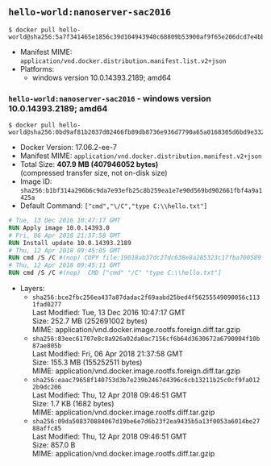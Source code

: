 ## `hello-world:nanoserver-sac2016`

```console
$ docker pull hello-world@sha256:5a7f341465e1856c39d104943940c68809b53900af9f65e206dcd7e4bb088de0
```

-	Manifest MIME: `application/vnd.docker.distribution.manifest.list.v2+json`
-	Platforms:
	-	windows version 10.0.14393.2189; amd64

### `hello-world:nanoserver-sac2016` - windows version 10.0.14393.2189; amd64

```console
$ docker pull hello-world@sha256:0bd9af81b2037d02466fb89db8736e936d7790a65a0168305d6bd9e3322640b1
```

-	Docker Version: 17.06.2-ee-7
-	Manifest MIME: `application/vnd.docker.distribution.manifest.v2+json`
-	Total Size: **407.9 MB (407946052 bytes)**  
	(compressed transfer size, not on-disk size)
-	Image ID: `sha256:b1bf314a296b6c9da7e93efb25c8b259ea1e7e90d569bd902661fbf4a9a1425a`
-	Default Command: `["cmd","\/C","type C:\\hello.txt"]`

```dockerfile
# Tue, 13 Dec 2016 10:47:17 GMT
RUN Apply image 10.0.14393.0
# Fri, 06 Apr 2018 21:37:58 GMT
RUN Install update 10.0.14393.2189
# Thu, 12 Apr 2018 09:45:05 GMT
RUN cmd /S /C #(nop) COPY file:19018ab37dc27dc638e8a285323c17fba700589fa097293b8cf3bc77d2d350ac in C: 
# Thu, 12 Apr 2018 09:45:11 GMT
RUN cmd /S /C #(nop)  CMD ["cmd" "/C" "type C:\\hello.txt"]
```

-	Layers:
	-	`sha256:bce2fbc256ea437a87dadac2f69aabd25bed4f56255549090056c1131fad0277`  
		Last Modified: Tue, 13 Dec 2016 10:47:17 GMT  
		Size: 252.7 MB (252691002 bytes)  
		MIME: application/vnd.docker.image.rootfs.foreign.diff.tar.gzip
	-	`sha256:83eec61707e8c8a926a02da0ac7156cf6b64d3630672a6790004f10b87ae805b`  
		Last Modified: Fri, 06 Apr 2018 21:37:58 GMT  
		Size: 155.3 MB (155252511 bytes)  
		MIME: application/vnd.docker.image.rootfs.foreign.diff.tar.gzip
	-	`sha256:eaac79658f140753d3b7e239b2467d4396c6cb13211b25c0cf9fa0122b9dc206`  
		Last Modified: Thu, 12 Apr 2018 09:46:51 GMT  
		Size: 1.7 KB (1682 bytes)  
		MIME: application/vnd.docker.image.rootfs.diff.tar.gzip
	-	`sha256:09da508370884067d19be6e7d6b23f2ea9435b5a13f0053a6014be2788affc85`  
		Last Modified: Thu, 12 Apr 2018 09:46:51 GMT  
		Size: 857.0 B  
		MIME: application/vnd.docker.image.rootfs.diff.tar.gzip
